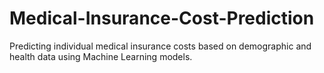 # Medical-Insurance-Cost-Prediction
Predicting individual medical insurance costs based on demographic and health data using Machine Learning models.

